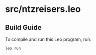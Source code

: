 # src/ntzreisers.leo

## Build Guide

To compile and run this Leo program, run:
```bash
leo run
```

